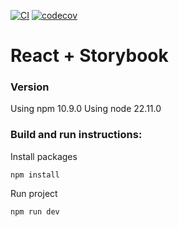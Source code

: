 [![CI](https://github.com/griebenowschalk/react-storybook/actions/workflows/ci.yml/badge.svg)](https://github.com/griebenowschalk/react-storybook/actions/workflows/ci.yml)
[![codecov](https://codecov.io/github/griebenowschalk/react-storybook/graph/badge.svg?token=VGVDNN247T)](https://codecov.io/github/griebenowschalk/react-storybook)

# React + Storybook

### Version

Using npm 10.9.0
Using node 22.11.0

### Build and run instructions:

Install packages

```
npm install
```

Run project

```
npm run dev
```
